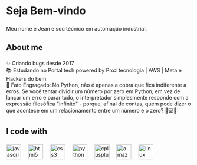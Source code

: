 <h1 align="left">Seja Bem-vindo </h1>

###

<p align="left">Meu nome é Jean e sou técnico em automação industrial.</p>

###

<h2 align="left">About me</h2>

###

<p align="left">✨ Criando bugs desde 2017<br>📚 Estudando no Portal tech powered by Proz tecnologia | AWS | Meta e Hackers do bem.<br>🎲 Fato Engraçado: No Python, não é apenas a cobra que fica indiferente a erros. Se você tentar dividir um número por zero em Python, em vez de lançar um erro e parar tudo, o interpretador simplesmente responde com a expressão filosófica "infinito" - porque, afinal de contas, quem pode dizer o que acontece em um relacionamento entre um número e o zero? 🐍💻✨</p>

###

<h2 align="left">I code with</h2>

###

<div align="left">
  <img src="https://cdn.jsdelivr.net/gh/devicons/devicon/icons/javascript/javascript-original.svg" height="40" alt="javascript logo"  />
  <img width="12" />
  <img src="https://cdn.jsdelivr.net/gh/devicons/devicon/icons/html5/html5-original.svg" height="40" alt="html5 logo"  />
  <img width="12" />
  <img src="https://cdn.jsdelivr.net/gh/devicons/devicon/icons/css3/css3-original.svg" height="40" alt="css3 logo"  />
  <img width="12" />
  <img src="https://cdn.jsdelivr.net/gh/devicons/devicon/icons/python/python-original.svg" height="40" alt="python logo"  />
  <img width="12" />
  <img src="https://cdn.jsdelivr.net/gh/devicons/devicon/icons/cplusplus/cplusplus-original.svg" height="40" alt="cplusplus logo"  />
  <img width="12" />
  <img src="https://cdn.jsdelivr.net/gh/devicons/devicon/icons/amazonwebservices/amazonwebservices-original.svg" height="40" alt="amazonwebservices logo"  />
  <img width="12" />
  <img src="https://cdn.jsdelivr.net/gh/devicons/devicon/icons/linux/linux-original.svg" height="40" alt="linux logo"  />
</div>

###
